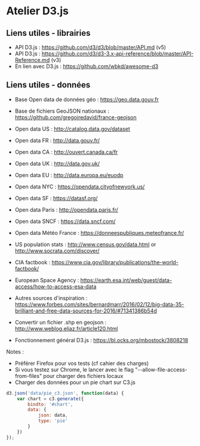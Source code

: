 # Atelier D3.js

## Liens utiles - librairies

  - API D3.js : https://github.com/d3/d3/blob/master/API.md (v5)
  - API D3.js : https://github.com/d3/d3-3.x-api-reference/blob/master/API-Reference.md (v3)
  - En lien avec D3.js : https://github.com/wbkd/awesome-d3


## Liens utiles - données

  - Base Open data de données géo : https://geo.data.gouv.fr
  - Base de fichiers GeoJSON nationaux : https://github.com/gregoiredavid/france-geojson
  - Open data US : http://catalog.data.gov/dataset
  - Open data FR : http://data.gouv.fr/
  - Open data CA : http://ouvert.canada.ca/fr
  - Open data UK : http://data.gov.uk/
  - Open data EU : http://data.europa.eu/euodp
  - Open data NYC : https://opendata.cityofnewyork.us/
  - Open data SF : https://datasf.org/
  - Open data Paris : http://opendata.paris.fr/
  - Open data SNCF : https://data.sncf.com/
  - Open data Météo France : https://donneespubliques.meteofrance.fr/
  - US population stats : http://www.census.gov/data.html or http://www.socrata.com/discover/
  - CIA factbook : https://www.cia.gov/library/publications/the-world-factbook/
  - European Space Agency : https://earth.esa.int/web/guest/data-access/how-to-access-esa-data

  - Autres sources d'inspiration : https://www.forbes.com/sites/bernardmarr/2016/02/12/big-data-35-brilliant-and-free-data-sources-for-2016/#71341386b54d

  - Convertir un fichier .shp en geojson : http://www.weblog.eliaz.fr/article120.html
  - Fonctionnement général D3.js : https://bl.ocks.org/mbostock/3808218


Notes :
  - Préférer Firefox pour vos tests (cf cahier des charges)
  - Si vous testez sur Chrome, le lancer avec le flag "--allow-file-access-from-files" pour charger des fichiers locaux
  - Charger des données pour un pie chart sur C3.js

```javascript
d3.json('data/pie_c3.json', function(data) {
    var chart = c3.generate({
        bindto: '#chart',
        data: {
            json: data,
            type: 'pie'
        }
    })
});
```